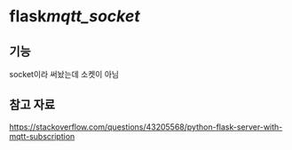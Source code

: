 # flask*mqtt_socket*

## 기능

socket이라 써놨는데 소켓이 아님

## 참고 자료

https://stackoverflow.com/questions/43205568/python-flask-server-with-mqtt-subscription
